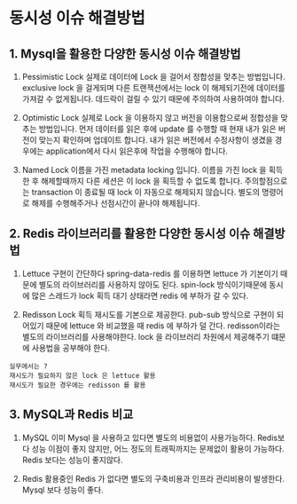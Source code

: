# 동시성 이슈 해결방법

## 1. Mysql을 활용한 다양한 동시성 이슈 해결방법
1. Pessimistic Lock
실제로 데이터에 Lock 을 걸어서 정합성을 맞추는 방법입니다. exclusive lock 을 걸게되며 다른 트랜잭션에서는 lock 이 해제되기전에 데이터를 가져갈 수 없게됩니다.
데드락이 걸릴 수 있기 때문에 주의하여 사용하여야 합니다.


2. Optimistic Lock
실제로 Lock 을 이용하지 않고 버전을 이용함으로써 정합성을 맞추는 방법입니다. 
먼저 데이터를 읽은 후에 update 를 수행할 때 현재 내가 읽은 버전이 맞는지 확인하며 업데이트 합니다. 
내가 읽은 버전에서 수정사항이 생겼을 경우에는 application에서 다시 읽은후에 작업을 수행해야 합니다.


3. Named Lock
이름을 가진 metadata locking 입니다. 이름을 가진 lock 을 획득한 후 해제할때까지 다른 세션은 이 lock 을 획득할 수 없도록 합니다. 주의할점으로는 transaction 이 종료될 때 lock 이 자동으로 해제되지 않습니다. 별도의 명령어로 해제를 수행해주거나 선점시간이 끝나야 해제됩니다.

## 2. Redis 라이브러리를 활용한 다양한 동시성 이슈 해결방법
1. Lettuce
구현이 간단하다
spring-data-redis 를 이용하면 lettuce 가 기본이기 때문에 별도의 라이브러리를 사용하지 않아도 된다.
spin-lock 방식이기때문에 동시에 많은 스레드가 lock 획득 대기 상태라면 redis 에 부하가 갈 수 있다.

2. Redisson
Lock 획득 재시도를 기본으로 제공한다.
pub-sub 방식으로 구현이 되어있기 때문에 lettuce 와 비교했을 때 redis 에 부하가 덜 간다.
redisson이라는 별도의 라이브러리를 사용해야한다.
lock 을 라이브러리 차원에서 제공해주기 떄문에 사용법을 공부해야 한다.

```
실무에서는 ?
재시도가 필요하지 않은 lock 은 lettuce 활용
재시도가 필요한 경우에는 redisson 를 활용
```

## 3. MySQL과 Redis 비교
1. MySQL
이미 Mysql 을 사용하고 있다면 별도의 비용없이 사용가능하다.
Redis보다 성능 이점이 좋지 않지만, 어느 정도의 트래픽까지는 문제없이 활용이 가능하다.
Redis 보다는 성능이 좋지않다.

2. Redis
활용중인 Redis 가 없다면 별도의 구축비용과 인프라 관리비용이 발생한다.
Mysql 보다 성능이 좋다.
